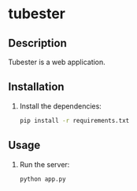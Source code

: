 # tubester

## Description

Tubester is a web application.

## Installation

1.  Install the dependencies:

    ```bash
    pip install -r requirements.txt
    ```

## Usage

1.  Run the server:

    ```bash
    python app.py
